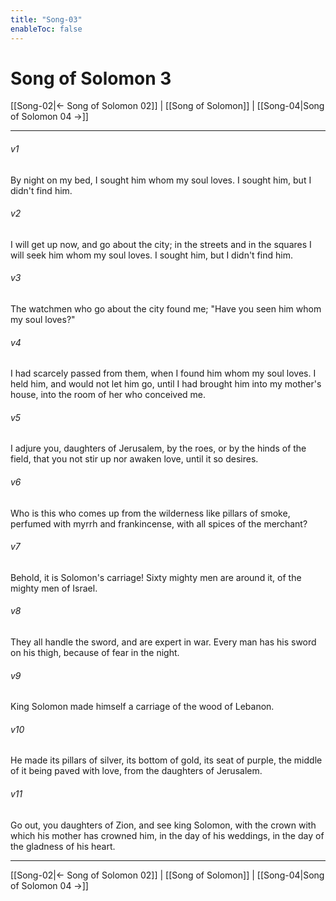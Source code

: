 ```yaml
---
title: "Song-03"
enableToc: false
---
```

# Song of Solomon 3

[[Song-02|← Song of Solomon 02]] | [[Song of Solomon]] | [[Song-04|Song of Solomon 04 →]]
***



###### v1 
By night on my bed, I sought him whom my soul loves. I sought him, but I didn't find him. 

###### v2 
I will get up now, and go about the city; in the streets and in the squares I will seek him whom my soul loves. I sought him, but I didn't find him. 

###### v3 
The watchmen who go about the city found me; "Have you seen him whom my soul loves?" 

###### v4 
I had scarcely passed from them, when I found him whom my soul loves. I held him, and would not let him go, until I had brought him into my mother's house, into the room of her who conceived me. 

###### v5 
I adjure you, daughters of Jerusalem, by the roes, or by the hinds of the field, that you not stir up nor awaken love, until it so desires. 

###### v6 
Who is this who comes up from the wilderness like pillars of smoke, perfumed with myrrh and frankincense, with all spices of the merchant? 

###### v7 
Behold, it is Solomon's carriage! Sixty mighty men are around it, of the mighty men of Israel. 

###### v8 
They all handle the sword, and are expert in war. Every man has his sword on his thigh, because of fear in the night. 

###### v9 
King Solomon made himself a carriage of the wood of Lebanon. 

###### v10 
He made its pillars of silver, its bottom of gold, its seat of purple, the middle of it being paved with love, from the daughters of Jerusalem. 

###### v11 
Go out, you daughters of Zion, and see king Solomon, with the crown with which his mother has crowned him, in the day of his weddings, in the day of the gladness of his heart.

***
[[Song-02|← Song of Solomon 02]] | [[Song of Solomon]] | [[Song-04|Song of Solomon 04 →]]
